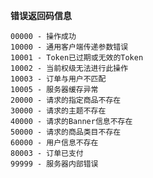 **错误返回码信息**<br>

`00000 - 操作成功`<br>
`10000 - 通用客户端传递参数错误`<br>
`10001 - Token已过期或无效的Token`<br>
`10002 - 当前权级无法进行此操作`<br>
`10003 - 订单与用户不匹配`<br>
`10005 - 服务器缓存异常`<br>
`20000 - 请求的指定商品不存在`<br>
`30000 - 请求的主题不存在`<br>
`40000 - 请求的Banner信息不存在`<br>
`50000 - 请求的商品类目不存在`<br>
`60000 - 用户信息不存在`<br>
`80003 - 订单已支付`<br>
`99999 - 服务器内部错误`<br>